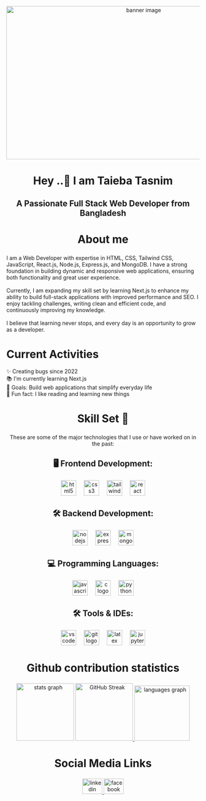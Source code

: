 <br clear="both">

<div align="center">
  <img height="400" width="700"  src="https://i.ibb.co.com/qFc5C9fz/Hi-There-I-m-Taieba-1.png" alt="banner image"  />
</div>

###

<h1 align="center">Hey ..👋 I am Taieba Tasnim</h1>

###

<h2 align="center">A Passionate Full Stack Web Developer from Bangladesh</h3>

###

<h1 align="center">About me</h2>

###

<p align="left">I am a Web Developer with expertise in  HTML, CSS, Tailwind CSS, JavaScript, React.js, Node.js, Express.js, and MongoDB. I have a strong foundation in building dynamic and responsive web applications, ensuring both functionality and great user experience.<br><br>Currently, I am expanding my skill set by learning Next.js to enhance my ability to build full-stack applications with improved performance and SEO. I enjoy tackling challenges, writing clean and efficient code, and continuously improving my knowledge.<br><br>I believe that learning never stops, and every day is an opportunity to grow as a developer.</p>

###
<h1 align='left'>Current Activities</h1>

✨ Creating bugs since 2022 <br>
📚 I'm currently learning Next.js<br>
🎯 Goals: Build web applications that simplify everyday life<br>
🎲 Fun fact: I like reading and learning new things

###

<h1 align="center">Skill Set 💪</h1>

###

<p align="center">These are some of the major technologies that I use or have worked on in the past:</p>

###

<h2 align="center">🖥️ Frontend Development:</h2>

###

<div align="center">
  <img src="https://cdn.jsdelivr.net/gh/devicons/devicon/icons/html5/html5-original.svg" height="40" alt="html5 logo"  />
  <img width="12" />
  <img src="https://cdn.jsdelivr.net/gh/devicons/devicon/icons/css3/css3-original.svg" height="40" alt="css3 logo"  />
  <img width="12" />
  <img src="https://cdn.simpleicons.org/tailwindcss/06B6D4" height="40" alt="tailwindcss logo"  />
  <img width="12" />
  <img src="https://cdn.jsdelivr.net/gh/devicons/devicon/icons/react/react-original.svg" height="40" alt="react logo"  />
</div>

###

<h2 align="center">🛠️ Backend Development:</h2>

###

<div align="center">
  <img src="https://cdn.jsdelivr.net/gh/devicons/devicon/icons/nodejs/nodejs-original.svg" height="40" alt="nodejs logo"  />
  <img width="12" />
  <img src="https://cdn.jsdelivr.net/gh/devicons/devicon/icons/express/express-original.svg" height="40" alt="express logo"  />
  <img width="12" />
  <img src="https://cdn.jsdelivr.net/gh/devicons/devicon/icons/mongodb/mongodb-original.svg" height="40" alt="mongodb logo"  />
</div>

###

<h2 align="center">💻 Programming Languages:</h2>

###

<div align="center">
  <img src="https://cdn.jsdelivr.net/gh/devicons/devicon/icons/javascript/javascript-original.svg" height="40" alt="javascript logo"  />
  <img width="12" />
  <img src="https://cdn.jsdelivr.net/gh/devicons/devicon/icons/c/c-original.svg" height="40" alt="c logo"  />
  <img width="12" />
  <img src="https://cdn.jsdelivr.net/gh/devicons/devicon/icons/python/python-original.svg" height="40" alt="python logo"  />
</div>

###

<h2 align="center">🛠️ Tools & IDEs:</h2>

###

<div align="center">
  <img src="https://cdn.jsdelivr.net/gh/devicons/devicon/icons/vscode/vscode-original.svg" height="40" alt="vscode logo"  />
  <img width="12" />
  <img src="https://cdn.jsdelivr.net/gh/devicons/devicon/icons/git/git-original.svg" height="40" alt="git logo"  />
  <img width="12" />
  <img src="https://cdn.jsdelivr.net/gh/devicons/devicon/icons/latex/latex-original.svg" height="40" alt="latex logo"  />
  <img width="12" />
  <img src="https://cdn.jsdelivr.net/gh/devicons/devicon/icons/jupyter/jupyter-original.svg" height="40" alt="jupyter logo"  />
</div>

###

<h1 align="center">Github contribution statistics</h1>

###

<div align="center">
  <img src="https://github-readme-stats.vercel.app/api?username=TaiebaTasnim&hide_title=false&hide_rank=false&show_icons=true&include_all_commits=true&count_private=true&disable_animations=false&theme=dracula&locale=en&hide_border=false&order=1" height="150" alt="stats graph"  />
 <a href="https://github.com/TaiebaTasnim">
    <img src="https://nirzak-streak-stats.vercel.app/?user=TaiebaTasnim&hide_title=false&hide_rank=false&show_icons=true&include_all_commits=true&count_private=true&disable_animations=false&theme=dracula&locale=en&hide_border=false&order=1" height="150" alt="GitHub Streak">
</a>

  <img src="https://github-readme-stats.vercel.app/api/top-langs?username=TaiebaTasnim&locale=en&hide_title=false&layout=compact&card_width=320&langs_count=5&theme=dracula&hide_border=false&order=2" height="144" alt="languages graph"  />
</div>

###

<h1 align="center">Social Media Links</h1>

###

<div align="center">
  <a href="https://www.linkedin.com/in/taieba-tasnim-4a3a65337" target="_blank">
    <img src="https://raw.githubusercontent.com/maurodesouza/profile-readme-generator/master/src/assets/icons/social/linkedin/default.svg" width="52" height="40" alt="linkedin logo"  />
  </a>
  <a href="https://www.facebook.com/taieba.tasnim.5" target="_blank">
    <img src="https://raw.githubusercontent.com/maurodesouza/profile-readme-generator/master/src/assets/icons/social/facebook/default.svg" width="52" height="40" alt="facebook logo"  />
  </a>
</div>

###
